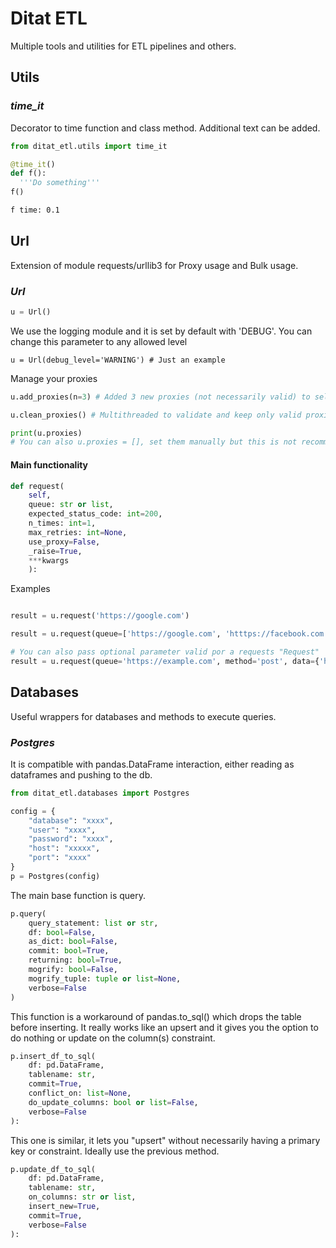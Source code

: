 # Ditat ETL
Multiple tools and utilities for ETL pipelines and others.

## Utils
### _time_it_
Decorator to time function and class method. Additional text can be added.
```python
from ditat_etl.utils import time_it

@time_it()
def f():
  '''Do something'''
f()
```
```bash
f time: 0.1
```
## Url
Extension of module requests/urllib3 for Proxy usage and Bulk usage.

### _Url_
```python
u = Url()
```
We use the logging module and it is set by default with 'DEBUG'.
You can change this parameter to any allowed level
```python3
u = Url(debug_level='WARNING') # Just an example
```
Manage your proxies
```python
u.add_proxies(n=3) # Added 3 new proxies (not necessarily valid) to self.proxies

u.clean_proxies() # Multithreaded to validate and keep only valid proxies.
```
```python
print(u.proxies)
# You can also u.proxies = [], set them manually but this is not recommended.
```

#### Main functionality
```python
def request(
    self,
    queue: str or list,
    expected_status_code: int=200,
    n_times: int=1,
    max_retries: int=None,
    use_proxy=False,
    _raise=True,
    ***kwargs
    ):
```
Examples
```python

result = u.request('https://google.com')

result = u.request(queue=['https://google.com', 'htttps://facebook.com'], use_proxy=True)

# You can also pass optional parameter valid por a requests "Request"
result = u.request(queue='https://example.com', method='post', data={'hello': 'world'})
```


## Databases
Useful wrappers for databases and methods to execute queries.

### _Postgres_
It is compatible with pandas.DataFrame interaction, either reading as dataframes and pushing to the db.
```python
from ditat_etl.databases import Postgres

config = {
    "database": "xxxx",
    "user": "xxxx",
    "password": "xxxx",
    "host": "xxxxx",
    "port": "xxxx"
}
p = Postgres(config)
```
The main base function is query.
```python
p.query(
    query_statement: list or str,
    df: bool=False,
    as_dict: bool=False,
    commit: bool=True,
    returning: bool=True,
    mogrify: bool=False,
    mogrify_tuple: tuple or list=None,
    verbose=False
)
```
This function is a workaround of pandas.to_sql() which drops the table before inserting.
It really works like an upsert and it gives you the option to do nothing or update on the column(s) constraint.
```python
p.insert_df_to_sql(
    df: pd.DataFrame,
    tablename: str,
    commit=True,
    conflict_on: list=None,
    do_update_columns: bool or list=False,
    verbose=False
):
```
This one is similar, it lets you "upsert" without necessarily having a primary key or constraint.
Ideally use the previous method.
```python
p.update_df_to_sql(
    df: pd.DataFrame,
    tablename: str,
    on_columns: str or list,
    insert_new=True,
    commit=True,
    verbose=False
):
```
